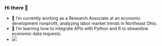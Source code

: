 ### Hi there 👋
- 🔭 I’m currently working as a Research Associate at an economic development nonprofit, analyzing labor market trends in Northeast Ohio.
- 🌱 I’m learning how to integrate APIs with Python and R to streamline economic data requests.
- <a href="https://www.linkedin.com/in/abigail-logar-362b75160" target="_blank"><img src="https://img.shields.io/badge/-LinkedIn-%230077B5?style=for-the-badge&logo=linkedin&logoColor=white" target="_blank"></a>
<!--
**abbylogar/abbylogar** is a ✨ _special_ ✨ repository because its `README.md` (this file) appears on your GitHub profile.

Here are some ideas to get you started:

- 🔭 I’m currently working on ... researching and analyzing labor market trends in Northeast Ohio.
- 🌱 I’m currently learning ... how to integrate APIs with Python and R into daily research requests.
- 👯 I’m looking to collaborate on ...
- 🤔 I’m looking for help with ...
- 💬 Ask me about ...
- 📫 How to reach me: ...
- 😄 Pronouns: ...
- ⚡ Fun fact: ...
-->
